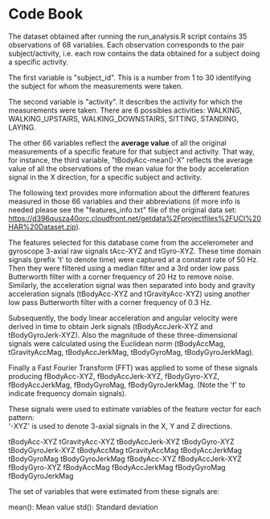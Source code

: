 Code Book
=================

The dataset obtained after running the run_analysis.R script contains 35 observations of 68 variables. Each observation corresponds to the pair subject/activity, i.e. each row contains the data obtained for a subject doing a specific activity.

The first variable is "subject_id". This is a number from 1 to 30 identifying the subject for whom the measurements were taken.

The second variable is "activity". It describes the activity for which the measurements were taken. There are 6 possibles activities: WALKING, WALKING_UPSTAIRS, WALKING_DOWNSTAIRS, SITTING, STANDING, LAYING.

The other 66 variables reflect the **average value** of all the original measurements of a specific feature for that subject and activity. That way, for instance, the third variable, "tBodyAcc-mean()-X" reflects the average value of all the observations of the mean value for the body acceleration signal in the X direction, for a specific subject and activity.

The following text provides more information about the different features measured in those 66 variables and their abbreviations (if more info is needed please see the "features_info.txt" file of the original data set: https://d396qusza40orc.cloudfront.net/getdata%2Fprojectfiles%2FUCI%20HAR%20Dataset.zip).

The features selected for this database come from the accelerometer and gyroscope 3-axial raw signals tAcc-XYZ and tGyro-XYZ. These time domain signals (prefix 't' to denote time) were captured at a constant rate of 50 Hz. Then they were filtered using a median filter and a 3rd order low pass Butterworth filter with a corner frequency of 20 Hz to remove noise. Similarly, the acceleration signal was then separated into body and gravity acceleration signals (tBodyAcc-XYZ and tGravityAcc-XYZ) using another low pass Butterworth filter with a corner frequency of 0.3 Hz. 

Subsequently, the body linear acceleration and angular velocity were derived in time to obtain Jerk signals (tBodyAccJerk-XYZ and tBodyGyroJerk-XYZ). Also the magnitude of these three-dimensional signals were calculated using the Euclidean norm (tBodyAccMag, tGravityAccMag, tBodyAccJerkMag, tBodyGyroMag, tBodyGyroJerkMag). 

Finally a Fast Fourier Transform (FFT) was applied to some of these signals producing fBodyAcc-XYZ, fBodyAccJerk-XYZ, fBodyGyro-XYZ, fBodyAccJerkMag, fBodyGyroMag, fBodyGyroJerkMag. (Note the 'f' to indicate frequency domain signals). 

These signals were used to estimate variables of the feature vector for each pattern:  
'-XYZ' is used to denote 3-axial signals in the X, Y and Z directions.

tBodyAcc-XYZ
tGravityAcc-XYZ
tBodyAccJerk-XYZ
tBodyGyro-XYZ
tBodyGyroJerk-XYZ
tBodyAccMag
tGravityAccMag
tBodyAccJerkMag
tBodyGyroMag
tBodyGyroJerkMag
fBodyAcc-XYZ
fBodyAccJerk-XYZ
fBodyGyro-XYZ
fBodyAccMag
fBodyAccJerkMag
fBodyGyroMag
fBodyGyroJerkMag

The set of variables that were estimated from these signals are: 

mean(): Mean value
std(): Standard deviation
